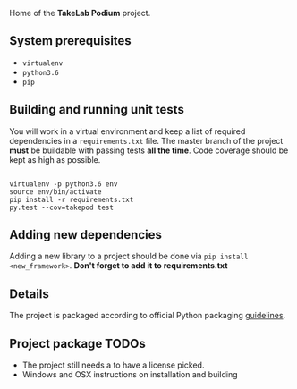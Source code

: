 Home of the **TakeLab Podium** project. 

## System prerequisites

- ```virtualenv```
- ```python3.6```
- ```pip```

## Building and running unit tests

You will work in a virtual environment and keep a list of required
dependencies in a ```requirements.txt``` file. The master branch of the 
project **must** be buildable with passing tests **all the time**. 
Code coverage should be kept as high as possible. 

```

virtualenv -p python3.6 env
source env/bin/activate
pip install -r requirements.txt
py.test --cov=takepod test

```

## Adding new dependencies

Adding a new library to a project should be done via ```pip install
<new_framework>```. **Don't forget to add it to requirements.txt** 

## Details

The project is packaged according to official Python packaging
[guidelines](https://packaging.python.org/tutorials/packaging-projects/).

## Project package TODOs

- The project still needs a to have a license picked. 
- Windows and OSX instructions on installation and building
